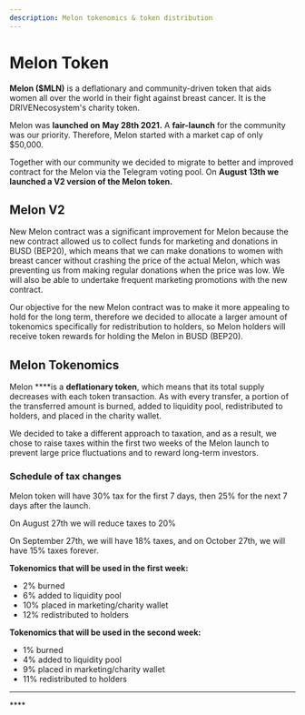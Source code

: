 ```yaml
---
description: Melon tokenomics & token distribution
---
```


# Melon Token

**Melon \($MLN\)** is a deflationary and community-driven token that aids women all over the world in their fight against breast cancer. It is the DRIVENecosystem's charity token.

Melon was **launched on** **May 28th 2021.** A **fair-launch** for the community was our priority. Therefore, Melon started with a market cap of only $50,000.

Together with our community we decided to migrate to better and improved contract for the Melon via the Telegram voting pool. On **August 13th we launched a V2 version of the Melon token.**

## Melon V2

New Melon contract was a significant improvement for Melon because the new contract allowed us to collect funds for marketing and donations in BUSD \(BEP20\), which means that we can make donations to women with breast cancer without crashing the price of the actual Melon, which was preventing us from making regular donations when the price was low. We will also be able to undertake frequent marketing promotions with the new contract. 

Our objective for the new Melon contract was to make it more appealing to hold for the long term, therefore we decided to allocate a larger amount of tokenomics specifically for redistribution to holders, so Melon holders will receive token rewards for holding the Melon in BUSD \(BEP20\).

## **Melon Tokenomics**

Melon ****is a **deflationary token**, which means that its total supply decreases with each token transaction. As with every transfer, a portion of the transferred amount is burned, added to liquidity pool, redistributed to holders, and placed in the charity wallet. 

We decided to take a different approach to taxation, and as a result, we chose to raise taxes within the first two weeks of the Melon launch to prevent large price fluctuations and to reward long-term investors.

### Schedule of tax changes

Melon token will have 30% tax for the first 7 days, then 25% for the next 7 days after the launch.

On August 27th we will reduce taxes to 20%

On September 27th, we will have 18% taxes, and on October 27th, we will have 15% taxes forever.

**Tokenomics that will be used in the first week:**

* 2% burned
* 6% added to liquidity pool
* 10% placed in marketing/charity wallet
* 12% redistributed to holders 

**Tokenomics that will be used in the second week:**

* 1% burned
* 4% added to liquidity pool
* 9% placed in marketing/charity wallet
* 11% redistributed to holders 



  
****

\*\*\*\*

